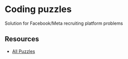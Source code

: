# Coding puzzles

Solution for Facebook/Meta recruiting platform problems

## Resources

- [All Puzzles](https://www.metacareers.com/profile/coding_puzzles)
